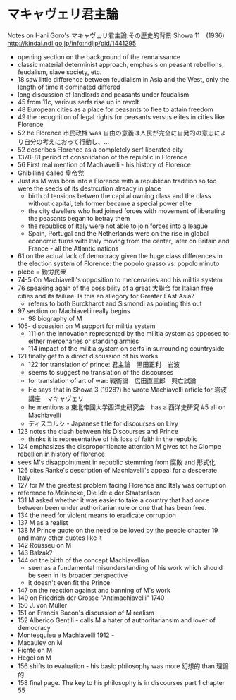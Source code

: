 # マキャヴェリ君主論

Notes on Hani Goro's マキャヴェリ君主論:その歴史的背景
Showa 11　(1936)
http://kindai.ndl.go.jp/info:ndljp/pid/1441295

* opening section on the background of the rennaissance
* classic material determinist approach, emphasis on peasant rebellions, feudalism, slave society, etc.
* 18 saw little difference between feudialism in Asia and the West, only the length of time it dominated differed
* long discussion of landlords and peasants under feudalism
* 45 from 11c, various serfs rise up in revolt
* 48 European cities as a place for peasants to flee to attain freedom
* 49 the recognition of legal rights for peasants versus elites in cities like Florence
* 52 he Florence 市民政権 was 自由の意義は人民が完全に自発的の意志により自分の考えにおって行動し、...
* 52 describes Florence as a completely serf liberated city
* 1378-81 period of consolidation of the republic in Florence
* 56 First real mention of Machiavelli - his history of Florence
* Ghibilline called 皇帝党
* Just as M was born into a Florence with a republican tradition so too were the seeds of its destrcution already in place
    * birth of tensions betwen the capital owning class and the class without capital, teh former became a special power elite
    * the city dwellers who had joined forces with movement of liberating the peasants began to betray them
    * the republics of Italy were not able to join forces into a league
    * Spain, Portugal and the Netherlands were on the rise in global economic turns with Italy moving from the center, later on Britain and France - all the Atlantic nations
* 61 on the actual lack of democracy given the huge class differences in the election system of Florence: the popolo grasso vs. popolo minuto
* plebe = 勤労民衆
* 74-5 On Machiavelli's opposition to mercenaries and his militia system
* 76 speaking again of the possibility of a great 大聯合 for Italian free cities and its failure. Is this an allegory for Greater EAst Asia?
    * referrs to both Burckhardt and Sismondi as pointing this out
* 97 section on Machiavelli really begins
    * 98 biography of M
* 105- discussion on M support for militia system
    * 111 on the innovation represented by the militia system as opposed to either mercenaries or standing armies
    * 114 impact of the militia system on serfs in surrounding countryside
* 121 finally get to a direct discussion of his works
    * 122 for translation of prince: 君主論　黒田正利　岩波
    * seems to suggest no translation of the discourses
    * for translation of art of war: 戦術論　広田直三郎　興亡試論
    * He says that in Showa 3 (1928?) he wrote Machiavelli article for 岩波講座　マキャヴェリ 
    * he mentions a 東北帝國大学西洋史研究会　has a 西洋史研究 #5 all on Machiavelli
    * ディスコルシ - Japanese title for discourses on Livy
* 123 notes the clash between his Discourses and Prince
    * thinks it is representative of his loss of faith in the republic
* 124 emphasizes the disproporitionate attention M gives tot he Ciompe rebellion in history of florence
* sees M's disappointment in republic stemming from 腐敗 and 形式化
* 126 cites Ranke's description of Machiavelli's appeal for a desperate Italy
* 127 for M the greatest problem facing Florence and Italy was corruption
* reference to Meinecke, Die Ide e der Staatsräson
* 131 M asked whether it was easier to take a country that had once between been under authoritarian rule or one that has been free.
* 134 the need for violent means to eradicate corruption
* 137 M as a realist 
* 138 M Prince quote on the need to be loved by the people chapter 19 and many other quotes like it
* 142 Rousseu on M
* 143 Balzak?
* 144 on the birth of the concept Machiavellian
    * seen as a fundamental misunderstanding of his work which should be seen in its broader perspective
    * it doesn't even fit the Prince
* 147 on the reaction against and banning of M's work
* 149 on Friedrich der Grosse "Antimachiavelli" 1740
* 150 J. von Müller
* 151 on Francis Bacon's discussion of M realism
* 152 Alberico Gentili - calls M a hater of authoritariansim and lover of democracy
* Montesquieu e Machiavelli 1912 - 
* Macauley on M
* Fichte on M
* Hegel on M
* 156 shifts to evaluation - his basic philosophy was more 幻想的 than 理論的
* 158 final page. The key to his philosophy is in discourses part 1 chapter 55

